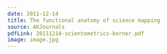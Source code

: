 ```yaml
---
date: 2011-12-14
title: The functional anatomy of science mapping
source: AKJournals
pdfLink: 20111214-scientometrics-borner.pdf
image: image.jpg
---
```


